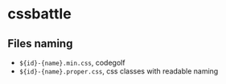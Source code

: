 # cssbattle

## Files naming

- `${id}-{name}.min.css`, codegolf
- `${id}-{name}.proper.css`, css classes with readable naming
